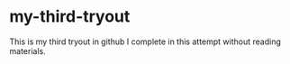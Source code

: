 # my-third-tryout
This is my third tryout in github
I complete in this attempt without reading materials.

